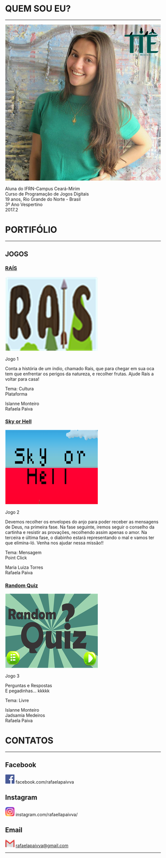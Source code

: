 # QUEM SOU EU?
* * * 

![RAFAELA.png](RAFAELA.png)  

 Aluna do IFRN-Campus Ceará-Mirim  
 Curso de Programação de Jogos Digitais  
 19 anos, Rio Grande do Norte - Brasil  
 3º Ano Vespertino  
 2017.2  

# PORTIFÓLIO  

* * *  
  
## JOGOS

### [RAÍS]()  

[![](RAIS300X240.png)](https://rafaelapaivva.github.io/Rais/index)    

Jogo 1    
  
Conta a história de um índio, chamado Raís, que para chegar em sua oca tem que enfrentar os perigos da natureza, e recolher frutas. Ajude Raís a voltar para casa!    

Tema: Cultura  
Plataforma  

Islanne Monteiro  
Rafaela Paiva  
  


### [Sky or Hell]()

[![](SOH300X240.png)](https://rafaelapaivva.github.io/JogoSkyOrHelll/)   

Jogo 2     
  
Devemos recolher os envelopes do anjo para poder receber as mensagens de Deus, na primeira fase. Na fase seguinte, iremos seguir o conselho da cartinha e resistir as provações, recolhendo assim apenas o amor. Na terceira e última fase, o diabinho estará representando o mal e vamos ter que elimina-ló. Venha nos ajudar nessa missão!!   

Tema: Mensagem   
Point Click  

Maria Luiza Torres  
Rafaela Paiva   

  

### [Random Quiz]()

[![](RD300X240.png)](https://jadsamiamedeiros.github.io/randomquiz/)    

Jogo 3    
  
Perguntas e Respostas  
E pegadinhas... kkkkk   
  
Tema: Livre  

Islanne Monteiro  
Jadsamia Medeiros  
Rafaela Paiva  

   

# CONTATOS  

* * *  

## Facebook  
  
[![](FACEBOOK30.png)](https://www.facebook.com/rafaelapaivva)   facebook.com/rafaelapaivva 
 
## Instagram 
  
[![](INSTA30.png)](https://www.instagram.com/rafaellapaivva/)   instagram.com/rafaellapaivva/  
  
## Email  
  
[![](GMAIL30.png)](https://mail.google.com/mail/u/0/#inbox)   rafaelapaivva@gmail.com  
  
* * *     
